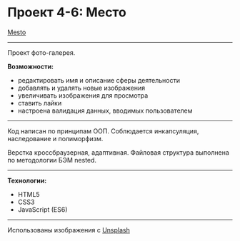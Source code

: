 # Проект 4-6: Место  

[Mesto](https://vlad-maker.github.io/mesto/)  

***

Проект фото-галерея.  

**Возможности:**
- редактировать имя и описание сферы деятельности
- добавлять и удалять новые изображения
- увеличивать изображения для просмотра
- ставить лайки
- настроена валидация данных, вводимых 
пользователем
***  

Код написан по принципам ООП. Соблюдается 
инкапсуляция, наследование и полиморфизм.  

Верстка кроссбраузерная, адаптивная. Файловая 
структура выполнена по методологии БЭМ nested.

***
**Технологии:**  
- HTML5
- CSS3
- JavaScript (ES6)
***  

Использованы изображения с [Unsplash](https://unsplash.com) 
